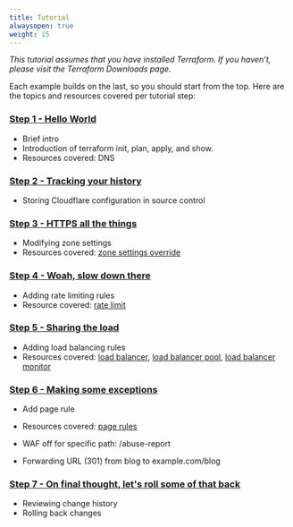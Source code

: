 ```yaml
---
title: Tutorial
alwaysopen: true
weight: 15
---
```


_This tutorial assumes that you have installed Terraform. If you haven’t, please visit the Terraform Downloads page._

Each example builds on the last, so you should start from the top. Here are the topics and resources covered per tutorial step:

### [Step 1 - Hello World](/terraform/tutorial/hello-world/)

* Brief intro
* Introduction of terraform init, plan, apply, and show.
* Resources covered: DNS

### [Step 2 - Tracking your history](/terraform/tutorial/source-control/)

* Storing Cloudflare configuration in source control

### [Step 3 - HTTPS all the things](/terraform/tutorial/zone-settings/)

* Modifying zone settings
* Resources covered: [zone settings override](https://www.terraform.io/docs/providers/cloudflare/r/zone_settings_override.html)

### [Step 4 - Woah, slow down there](/terraform/tutorial/rate-limit/)

* Adding rate limiting rules
* Resource covered: [rate limit](https://www.terraform.io/docs/providers/cloudflare/r/rate_limit.html)

### [Step 5 - Sharing the load](/terraform/tutorial/load-balance/)

* Adding load balancing rules
* Resources covered: [load balancer](https://www.terraform.io/docs/providers/cloudflare/r/load_balancer.html), [load balancer pool](https://www.terraform.io/docs/providers/cloudflare/r/load_balancer_pool.html), [load balancer monitor](https://www.terraform.io/docs/providers/cloudflare/r/load_balancer_monitor.html)

### [Step 6 - Making some exceptions](/terraform/tutorial/page-rules/)
* Add page rule
* Resources covered: [page rules](https://www.terraform.io/docs/providers/cloudflare/r/page_rule.html)

* WAF off for specific path: /abuse-report
* Forwarding URL (301) from blog to example.com/blog

### [Step 7 - On final thought, let's roll some of that back](/terraform/tutorial/roll-back/)

* Reviewing change history
* Rolling back changes
